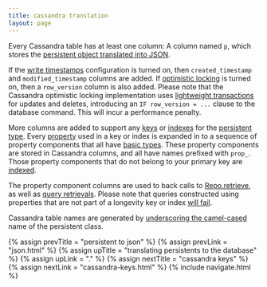 ```yaml
---
title: cassandra translation
layout: page
---
```


Every Cassandra table has at least one column: A column named `p`,
which stores the [persistent object translated into
JSON](json.html).

If the [write timestamps](../context/write-timestamps.html)
configuration is turned on, then `created_timestamp` and
`modified_timestamp` columns are added. If [optimistic
locking](../context/opt-lock.html) is turned on, then a `row_version`
column is also added. Please note that the Cassandra optimistic
locking implementation uses [lightweight
transactions](http://docs.datastax.com/en/cassandra/2.0/cassandra/dml/dml_ltwt_transaction_c.html)
for updates and deletes, introducing an `IF row_version = ...` clause
to the database command. This will incur a performance penalty.

More columns are added to support any [keys](../ptype/keys.html) or
[indexes](../ptype/indexes.html) for the [persistent
type](../ptype). Every [property](../ptype/properties.html) used in a
key or index is expanded in to a sequence of property components that
all have [basic types](../model/basics.html). These property
components are stored in Cassandra columns, and all have names
prefixed with `prop_`.  Those property components that do not belong
to your primary key are
[indexed](https://docs.datastax.com/en/cql/3.1/cql/cql_reference/create_index_r.html).

The property component columns are used to back calls to
[Repo.retrieve](../repo/retrieve.html), as well as [query
retrievals](../query/retrieve-by.html). Please note that queries constructed
using properties that are not part of a longevity key or index [will
fail](../query/cassandra-query-limits.html).

Cassandra table names are generated by [underscoring the
camel-cased](http://longevityframework.org/scaladocs/emblem-latest/index.html#emblem.stringUtil$@camelToUnderscore(name:String):String)
name of the persistent class.

{% assign prevTitle = "persistent to json" %}
{% assign prevLink  = "json.html" %}
{% assign upTitle   = "translating persistents to the database" %}
{% assign upLink    = "." %}
{% assign nextTitle = "cassandra keys" %}
{% assign nextLink  = "cassandra-keys.html" %}
{% include navigate.html %}
